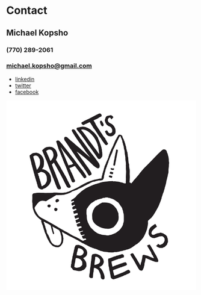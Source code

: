 <head>
  <link rel="icon" href="BrandtsBrewVector2-1.png" type="image/x-icon">
</head>

# Contact
## Michael Kopsho
### (770) 289-2061
### michael.kopsho@gmail.com
* [linkedin](https://www.linkedin.com/in/michael-kopsho-b2b37a2a/)
* [twitter](https://twitter.com/Michael_Tsunam1)
* [facebook](https://www.facebook.com/Rembrandt89)

[![Brandt's Brews](/images/BrandtsBrewVector-1.png)](https://www.instagram.com/hikari_smoked_bacon/?hl=en)
